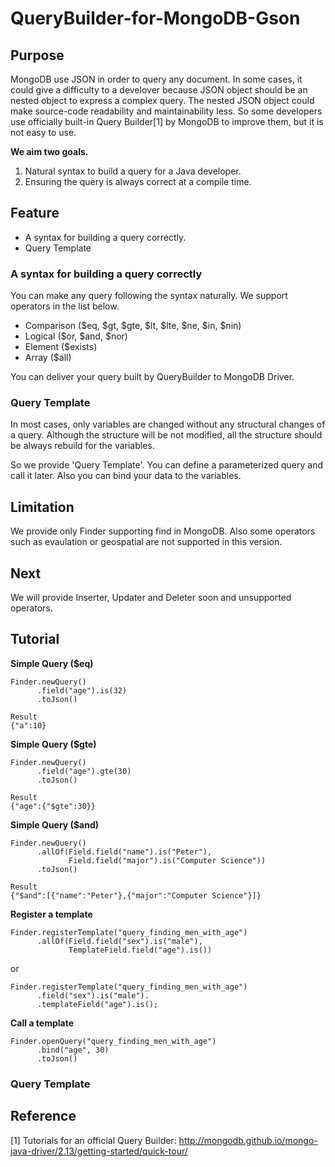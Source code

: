 # QueryBuilder-for-MongoDB-Gson
## Purpose

MongoDB use JSON in order to query any document.
In some cases, it could give a difficulty to a develover because JSON object should be an nested object to express a complex query.
The nested JSON object could make source-code readability and maintainability less.
So some developers use officially built-in Query Builder[1] by MongoDB to improve them, but it is not easy to use.

**We aim two goals.**

1. Natural syntax to build a query for a Java developer.
2. Ensuring the query is always correct at a compile time.

## Feature

- A syntax for building a query correctly.
- Query Template

### A syntax for building a query correctly

You can make any query following the syntax naturally.
We support operators in the list below.

- Comparison ($eq, $gt, $gte, $lt, $lte, $ne, $in, $nin)
- Logical ($or, $and, $nor)
- Element ($exists)
- Array ($all)

You can deliver your query built by QueryBuilder to MongoDB Driver.

### Query Template

In most cases, only variables are changed without any structural changes of a query.
Although the structure will be not modified, all the structure should be always rebuild for the variables.

So we provide 'Query Template'.
You can define a parameterized query and call it later.
Also you can bind your data to the variables.

## Limitation

We provide only Finder supporting find in MongoDB.
Also some operators such as evaulation or geospatial are not supported in this version.

## Next

We will provide Inserter, Updater and Deleter soon and unsupported operators.

## Tutorial

**Simple Query ($eq)**

```
Finder.newQuery()
      .field("age").is(32)
      .toJson()
```
```
Result 
{"a":10}
```

**Simple Query ($gte)**
```
Finder.newQuery()
      .field("age").gte(30)
      .toJson()
```
```
Result
{"age":{"$gte":30}}
```

**Simple Query ($and)**

```
Finder.newQuery()
      .allOf(Field.field("name").is("Peter"), 
             Field.field("major").is("Computer Science"))
      .toJson()
```
```
Result
{"$and":[{"name":"Peter"},{"major":"Computer Science"}]}
```

**Register a template**
```
Finder.registerTemplate("query_finding_men_with_age")
      .allOf(Field.field("sex").is("male"), 
             TemplateField.field("age").is())
```
or
```
Finder.registerTemplate("query_finding_men_with_age")
      .field("sex").is("male").
      .templateField("age").is();
```

**Call a template**
```
Finder.openQuery("query_finding_men_with_age")
      .bind("age", 30)
      .toJson()
```

### Query Template

## Reference
[1] Tutorials for an official Query Builder: http://mongodb.github.io/mongo-java-driver/2.13/getting-started/quick-tour/
